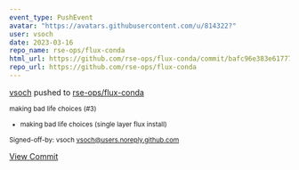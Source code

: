 ```yaml
---
event_type: PushEvent
avatar: "https://avatars.githubusercontent.com/u/814322?"
user: vsoch
date: 2023-03-16
repo_name: rse-ops/flux-conda
html_url: https://github.com/rse-ops/flux-conda/commit/bafc96e383e61777d54f518c11c6a16b0693e29b
repo_url: https://github.com/rse-ops/flux-conda
---
```


<a href='https://github.com/vsoch' target='_blank'>vsoch</a> pushed to <a href='https://github.com/rse-ops/flux-conda' target='_blank'>rse-ops/flux-conda</a>

<small>making bad life choices (#3)

* making bad life choices (single layer flux install)

Signed-off-by: vsoch <vsoch@users.noreply.github.com></small>

<a href='https://github.com/rse-ops/flux-conda/commit/bafc96e383e61777d54f518c11c6a16b0693e29b' target='_blank'>View Commit</a>
